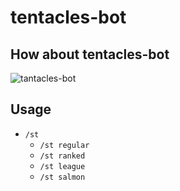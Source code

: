 # tentacles-bot

## How about tentacles-bot
![tantacles-bot](https://user-images.githubusercontent.com/10831933/87972016-330b3600-cb01-11ea-8421-7ab72a390d87.png)

## Usage
- `/st`
  - `/st regular`
  - `/st ranked`
  - `/st league`
  - `/st salmon`
